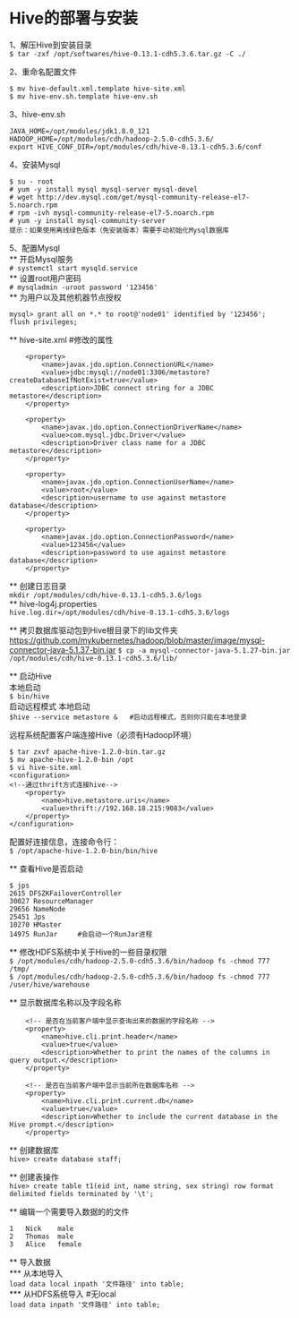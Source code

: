 Hive的部署与安装
===============
1、解压Hive到安装目录  
``` $ tar -zxf /opt/softwares/hive-0.13.1-cdh5.3.6.tar.gz -C ./ ```

2、重命名配置文件  
```
$ mv hive-default.xml.template hive-site.xml
$ mv hive-env.sh.template hive-env.sh
```  
3、hive-env.sh  
```
JAVA_HOME=/opt/modules/jdk1.8.0_121
HADOOP_HOME=/opt/modules/cdh/hadoop-2.5.0-cdh5.3.6/
export HIVE_CONF_DIR=/opt/modules/cdh/hive-0.13.1-cdh5.3.6/conf
```  
4、安装Mysql  
```
$ su - root
# yum -y install mysql mysql-server mysql-devel
# wget http://dev.mysql.com/get/mysql-community-release-el7-5.noarch.rpm
# rpm -ivh mysql-community-release-el7-5.noarch.rpm
# yum -y install mysql-community-server
提示：如果使用离线绿色版本（免安装版本）需要手动初始化Mysql数据库
```  
5、配置Mysql  
	** 开启Mysql服务  
``` # systemctl start mysqld.service ```  
	** 设置root用户密码  
``` # mysqladmin -uroot password '123456' ```  
	** 为用户以及其他机器节点授权  
```
mysql> grant all on *.* to root@'node01' identified by '123456';
flush privileges;
```  

** hive-site.xml   #修改的属性  
```
	<property>
		<name>javax.jdo.option.ConnectionURL</name>
		<value>jdbc:mysql://node01:3306/metastore?createDatabaseIfNotExist=true</value>
		<description>JDBC connect string for a JDBC metastore</description>
	</property>

	<property>
		<name>javax.jdo.option.ConnectionDriverName</name>
		<value>com.mysql.jdbc.Driver</value>
		<description>Driver class name for a JDBC metastore</description>
	</property>

	<property>
		<name>javax.jdo.option.ConnectionUserName</name>
		<value>root</value>
		<description>username to use against metastore database</description>
	</property>

	<property>
		<name>javax.jdo.option.ConnectionPassword</name>
		<value>123456</value>
		<description>password to use against metastore database</description>
	</property>
```  
** 创建日志目录  
``` mkdir /opt/modules/cdh/hive-0.13.1-cdh5.3.6/logs ```  
** hive-log4j.properties  
``` hive.log.dir=/opt/modules/cdh/hive-0.13.1-cdh5.3.6/logs ```  

** 拷贝数据库驱动包到Hive根目录下的lib文件夹  
https://github.com/mykubernetes/hadoop/blob/master/image/mysql-connector-java-5.1.37-bin.jar
``` $ cp -a mysql-connector-java-5.1.27-bin.jar /opt/modules/cdh/hive-0.13.1-cdh5.3.6/lib/ ```  

** 启动Hive  
本地启动  
``` $ bin/hive ```  
启动远程模式   本地启动  
``` $hive --service metastore &   #启动远程模式，否则你只能在本地登录 ```  

远程系统配置客户端连接Hive（必须有Hadoop环境）  
```
$ tar zxvf apache-hive-1.2.0-bin.tar.gz
$ mv apache-hive-1.2.0-bin /opt
$ vi hive-site.xml
<configuration>
<!--通过thrift方式连接hive-->
	<property>
		<name>hive.metastore.uris</name>
		<value>thrift://192.168.18.215:9083</value>
	</property>
</configuration>
```  
配置好连接信息，连接命令行：  
``` $ /opt/apache-hive-1.2.0-bin/bin/hive ```

** 查看Hive是否启动  
```
$ jps
2615 DFSZKFailoverController
30027 ResourceManager
29656 NameNode
25451 Jps
10270 HMaster
14975 RunJar     #会启动一个RunJar进程
```  
** 修改HDFS系统中关于Hive的一些目录权限  
``` $ /opt/modules/cdh/hadoop-2.5.0-cdh5.3.6/bin/hadoop fs -chmod 777 /tmp/ ```  
``` $ /opt/modules/cdh/hadoop-2.5.0-cdh5.3.6/bin/hadoop fs -chmod 777 /user/hive/warehouse ```  

** 显示数据库名称以及字段名称  
```
	<!-- 是否在当前客户端中显示查询出来的数据的字段名称 -->
	<property>
		<name>hive.cli.print.header</name>
		<value>true</value>
		<description>Whether to print the names of the columns in query output.</description>
	</property>

	<!-- 是否在当前客户端中显示当前所在数据库名称 -->
	<property>
		<name>hive.cli.print.current.db</name>
		<value>true</value>
		<description>Whether to include the current database in the Hive prompt.</description>
	</property>
```  
** 创建数据库  
``` hive> create database staff; ```

** 创建表操作  
``` hive> create table t1(eid int, name string, sex string) row format delimited fields terminated by '\t'; ```  

** 编辑一个需要导入数据的的文件  
```
1	Nick	male
2	Thomas	male
3	Alice	female
```  	
** 导入数据  
*** 从本地导入  
``` load data local inpath '文件路径' into table; ```  
*** 从HDFS系统导入  #无local  
``` load data inpath '文件路径' into table; ```  
